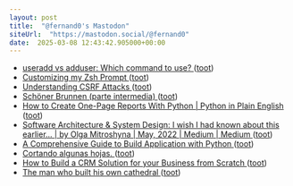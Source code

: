 ```yaml
---
layout: post
title:  "@fernand0's Mastodon"
siteUrl:  "https://mastodon.social/@fernand0"
date:  2025-03-08 12:43:42.905000+00:00
---
```

*  [useradd vs adduser: Which command to use? ](https://dev.to/kcdchennai/useradd-vs-adduser-which-command-to-use-3mb) ([toot](https://mastodon.social/@fernand0/114126869161705670))
*  [Customizing my Zsh Prompt ](https://dev.to/cassidoo/customizing-my-zsh-prompt-341) ([toot](https://mastodon.social/@fernand0/114126512974245508))
*  [Understanding CSRF Attacks ](https://dev.to/zellwk/understanding-csrf-attacks-36a) ([toot](https://mastodon.social/@fernand0/114126429065294308))
*  [Schöner Brunnen (parte intermedia) ](https://www.flickr.com/photos/fernand0/54360084759) ([toot](https://mastodon.social/@fernand0/114126417073486488))
*  [How to Create One-Page Reports With Python \| Python in Plain English ](https://python.plainenglish.io/one-page-reports-with-python-adf58432ae4) ([toot](https://mastodon.social/@fernand0/114126114330031607))
*  [Software Architecture & System Design: I wish I had known about this earlier… \| by Olga Mitroshyna \| May, 2022 \| Medium \| Medium ](https://medium.com/@olgamitroshyna/software-architecture-i-wish-i-had-known-about-this-earlier-4df43eae57d) ([toot](https://mastodon.social/@fernand0/114124505182651461))
*  [A Comprehensive Guide to Build Application with Python ](https://code.likeagirl.io/a-comprehensive-guide-to-build-application-with-python-ba6c71c26f1) ([toot](https://mastodon.social/@fernand0/114122564312348773))
*  [Cortando algunas hojas. ](https://avecesunafoto.wordpress.com/2025/03/07/cortando-algunas-hojas) ([toot](https://mastodon.social/@fernand0/114122564087289006))
*  [How to Build a CRM Solution for your Business from Scratch ](https://mobileappcircular.com/how-to-build-a-crm-solution-for-your-business-from-scratch-1dd036ffb0) ([toot](https://mastodon.social/@fernand0/114122412534129681))
*  [The man who built his own cathedral ](https://www.theguardian.com/world/2022/may/31/the-man-who-built-his-own-cathedral-justo-gallego-mejorada-del-campo-spai) ([toot](https://mastodon.social/@fernand0/114122033697287802))

